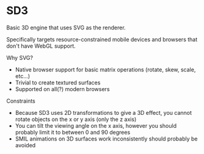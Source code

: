 SD3
===

Basic 3D engine that uses SVG as the renderer. 

Specifically targets resource-constrained mobile devices and browsers that don't have WebGL support. 

Why SVG?
* Native browser support for basic matrix operations (rotate, skew, scale, etc...)
* Trivial to create textured surfaces
* Supported on all(?) modern browsers

Constraints
* Because SD3 uses 2D transformations to give a 3D effect, you cannot rotate objects on the x or y axis (only the z axis)
* You can tilt the viewing angle on the x axis, however you should probably limit it to between 0 and 90 degrees
* SMIL animations on 3D surfaces work inconsistently should probably be avoided 
